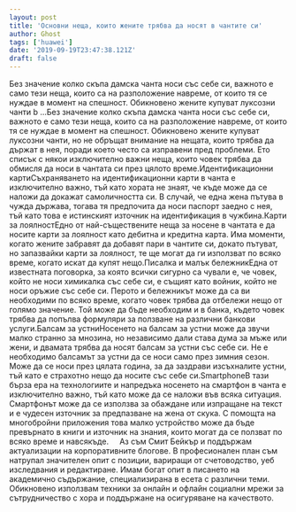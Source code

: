 ```yaml
---
layout: post
title: 'Основни неща, които жените трябва да носят в чантите си'
author: Ghost
tags: ['huawei']
date: '2019-09-19T23:47:38.121Z'
draft: false
---
```


Без значение колко скъпа дамска чанта носи със себе си, важното е само тези неща, които са на разположение навреме, от които тя се нуждае в момент на спешност. Обикновено жените купуват луксозни чанти b ...Без значение колко скъпа дамска чанта носи със себе си, важното е само тези неща, които са на разположение навреме, от които тя се нуждае в момент на спешност. Обикновено жените купуват луксозни чанти, но не обръщат внимание на нещата, които трябва да държат в нея, поради което често са изправени пред проблеми. Ето списък с някои изключително важни неща, които човек трябва да обмисля да носи в чантата си през цялото време.Идентификационни картиСъхраняването на идентификационни карти в чанта е изключително важно, тъй като хората не знаят, че къде може да се наложи да докажат самоличността си. В случай, че една жена пътува в чужда държава, тогава тя предпочита да носи паспорт заедно с нея, тъй като това е истинският източник на идентификация в чужбина.Карти за лоялностЕдно от най-съществените неща за носене в чантата е да носите карти за лоялност като дебитна и кредитна карта. Има моменти, когато жените забравят да добавят пари в чантите си, докато пътуват, но запазвайки карти за лоялност, те ще могат да ги използват по всяко време, когато искат да купят нещо.Писалка и малък бележникЕдна от известната поговорка, за която всички сигурно са чували е, че човек, който не носи химикалка със себе си, е същият като войник, който не носи оръжие със себе си. Перото и бележникът може да са ви необходими по всяко време, когато човек трябва да отбележи нещо от голямо значение. Той може да бъде необходим и в банка, където човек трябва да попълва формуляри за ползване на различни банкови услуги.Балсам за устниНосенето на балсам за устни може да звучи малко странно за мнозина, но независимо дали става дума за мъже или жени, и двамата трябва да носят балсам за устни със себе си. Не е необходимо балсамът за устни да се носи само през зимния сезон. Може да се носи през цялата година, за да заздрави изсъхналите устни, тъй като е страхотно нещо да носите със себе си.SmartphoneВ тази бърза ера на технологиите и напредъка носенето на смартфон в чанта е изключително важно, тъй като може да се наложи във всяка ситуация. Смартфонът може да се използва за обаждане или изпращане на текст и е чудесен източник за предпазване на жена от скука. С помощта на многобройни приложения това малко устройство може да бъде превърнато в книги и източник на знания, които могат да се ползват по всяко време и навсякъде.     Аз съм Смит Бейкър и поддържам актуализации на корпоративните блогове. В професионален план съм натрупал значителен опит с позиции, вариращи от счетоводство, уеб изследвания и редактиране. Имам богат опит в писането на академично съдържание, специализирана в есета с различни теми. Обикновено използвам техники за онлайн и офлайн социални мрежи за сътрудничество с хора и поддържане на осигуряване на качеството.
